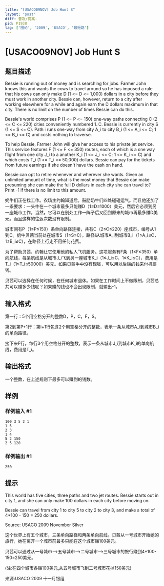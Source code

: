 ```yaml
---
title: "[USACO09NOV] Job Hunt S"
layout: "post"
diff: 普及/提高-
pid: P1938
tag: ['图论', '2009', 'USACO', '最短路']
---
```

# [USACO09NOV] Job Hunt S
## 题目描述

Bessie is running out of money and is searching for jobs. Farmer John knows this and wants the cows to travel around so he has imposed a rule that his cows can only make D (1 <= D <= 1,000) dollars in a city before they must work in another city. Bessie can, however, return to a city after working elsewhere for a while and again earn the D dollars maximum in that city. There is no limit on the number of times Bessie can do this.

Bessie's world comprises P (1 <= P <= 150) one-way paths connecting C (2 <= C <= 220) cities conveniently numbered 1..C. Bessie is currently in city S (1 <= S <= C). Path i runs one-way from city A\_i to city B\_i (1 <= A\_i <= C; 1 <= B\_i <= C) and costs nothing to traverse.

To help Bessie, Farmer John will give her access to his private jet service. This service features F (1 <= F <= 350) routes, each of which is a one way flight from one city J\_i to a another K\_i (1 <= J\_i <= C; 1 <= K\_i <= C) and which costs T\_i (1 <= T\_i <= 50,000) dollars. Bessie can pay for the tickets from future earnings if she doesn't have the cash on hand.

Bessie can opt to retire whenever and wherever she wants. Given an unlimited amount of time, what is the most money that Bessie can make presuming she can make the full D dollars in each city she can travel to?  Print -1 if there is no limit to this amount.

奶牛们正在找工作。农场主约翰知道后，鼓励奶牛们四处碰碰运气。而且他还加了一条要求：一头牛在一个城市最多只能赚D（1≤D≤1000）美元，然后它必须到另一座城市工作。当然，它可以在别处工作一阵子后又回到原来的城市再最多赚D美元。而且这样的往返次数没有限制。

城市间有P（1≤P≤150）条单向路径连接，共有C（2≤C≤220）座城市，编号从1到C。奶牛贝茜当前处在城市S（1≤S≤C）。路径i从城市A\_i到城市B\_i（1≤A\_i≤C，1≤B\_i≤C），在路径上行走不用任何花费。

为了帮助贝茜，约翰让它使用他的私人飞机服务。这项服务有F条（1≤F≤350）单向航线，每条航线是从城市J\_i飞到另一座城市K\_i（1≤J\_i≤C，1≤K\_i≤C），费用是T\_i（1≤T\_i≤50000）美元。如果贝茜手中没有现钱，可以用以后赚的钱来付机票钱。

贝茜可以选择在任何时候，在任何城市退休。如果在工作时间上不做限制，贝茜总共可以赚多少钱呢？如果赚的钱也不会出现限制，就输出-1。

## 输入格式

第一行：5个用空格分开的整数D，P，C，F，S。

第2到第P+1行：第i+1行包含2个用空格分开的整数，表示一条从城市A\_i到城市B\_i的单向路径。

接下来F行，每行3个用空格分开的整数，表示一条从城市J\_i到城市K\_i的单向航线，费用是T\_i。

## 输出格式

一个整数，在上述规则下最多可以赚到的钱数。

## 样例

### 样例输入 #1
```
100 3 5 2 1
1 5
2 3
1 4
5 2 150
2 5 120

```
### 样例输出 #1
```
250
```
## 提示

This world has five cities, three paths and two jet routes. Bessie starts out in city 1, and she can only make 100 dollars in each city before moving on.


Bessie can travel from city 1 to city 5 to city 2 to city 3, and make a total of 4\*100 - 150 = 250 dollars.


Source: USACO 2009 November Silver

这个世界上有五个城市，三条单向路径和两条单向航线。贝茜从一号城市开始她的旅行，她在离开一个城市前最多只能在这个城市赚100美元。


贝茜可以通过从一号城市-->五号城市-->二号城市-->三号城市的旅行赚到4\*100-150=250美元。


(注:在四个城市各赚100美元,从五号城市飞到二号城市花掉150美元)


来源:USACO 2009 十一月银组

